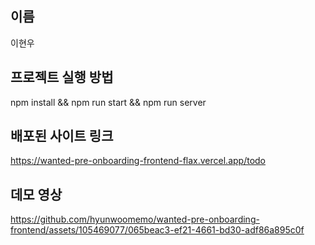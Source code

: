 ## 이름
이현우
## 프로젝트 실행 방법
npm install && npm run start && npm run server

## 배포된 사이트 링크
https://wanted-pre-onboarding-frontend-flax.vercel.app/todo

## 데모 영상


https://github.com/hyunwoomemo/wanted-pre-onboarding-frontend/assets/105469077/065beac3-ef21-4661-bd30-adf86a895c0f

